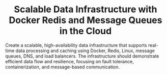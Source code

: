 <div align="center">

# Scalable Data Infrastructure with Docker Redis and Message Queues in the Cloud

</div>

Create a scalable, high-availability data infrastructure that supports real-time data processing and caching using Docker, Redis, Linux, message queues, DNS, and load balancers. The infrastructure should demonstrate efficient data flow and resilience, focusing on fault tolerance, containerization, and message-based communication.




